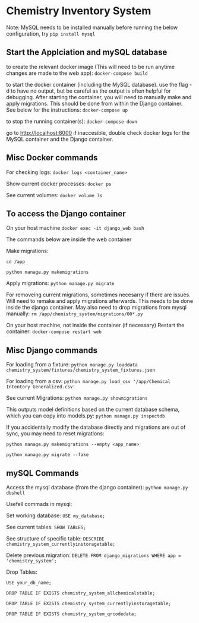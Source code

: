 # Chemistry Inventory System

Note: MySQL needs to be installed manually before running the below configuration, try ```pip install mysql```

## Start the Applciation and mySQL database

to create the relevant docker image (This will need to be run anytime changes are made to the web app):
```docker-compose build```

to start the docker container (including the MySQL database). use the flag -d to have no output, but be careful as the output is often helpful for debugging. After starting the container, you will need to manually make and apply migrations. This should be done from within the Django container. See below for the instructions:
```docker-compose up```

to stop the running container(s):
```docker-compose down```

go to <http://localhost:8000>
if inaccesible, double check docker logs for the MySQL container and the Django container.

## Misc Docker commands

For checking logs:
```docker logs <container_name>```

Show current docker processes:
```docker ps```

See current volumes:
```docker volume ls```

## To access the Django container

On your host machine
```docker exec -it django_web bash```

The commands below are inside the web container

Make migrations:  

```cd /app```

```python manage.py makemigrations```

Apply migrations:
```python manage.py migrate```

For removeing current migrations, sometimes necesarry if there are issues. Will need to remake and apply migrations afterwards. This needs to be done inside the django container. May also need to drop migrations from mysql manually:
```rm /app/chemistry_system/migrations/00*.py```

On your host machine, not inside the container (if necessary)
Restart the container:
```docker-compose restart web```

## Misc Django commands

For loading from a fixture:
```python manage.py loaddata chemistry_system/fixtures/chemistry_system_fixtures.json```

For loading from a csv:
```python manage.py load_csv '/app/Chemical Intentory Generalized.csv'```

See current Migrations:
```python manage.py showmigrations```

This outputs model definitions based on the current database schema, which you can copy into models.py:
```python manage.py inspectdb```

If you accidentally modify the database directly and migrations are out of sync, you may need to reset migrations:

```python manage.py makemigrations --empty <app_name>```

```python manage.py migrate --fake```

## mySQL Commands

Access the mysql database (from the django container):
```python manage.py dbshell```

Usefell commads in mysql:

Set working database:
```USE my_database;```

See current tables:
```SHOW TABLES;```

See structure of specific table:
```DESCRIBE chemistry_system_currentlyinstoragetable;```

Delete previous migration:
```DELETE FROM django_migrations WHERE app = 'chemistry_system';```

Drop Tables:

```USE your_db_name;```

```DROP TABLE IF EXISTS chemistry_system_allchemicalstable;```

```DROP TABLE IF EXISTS chemistry_system_currentlyinstoragetable;```

```DROP TABLE IF EXISTS chemistry_system_qrcodedata;```
